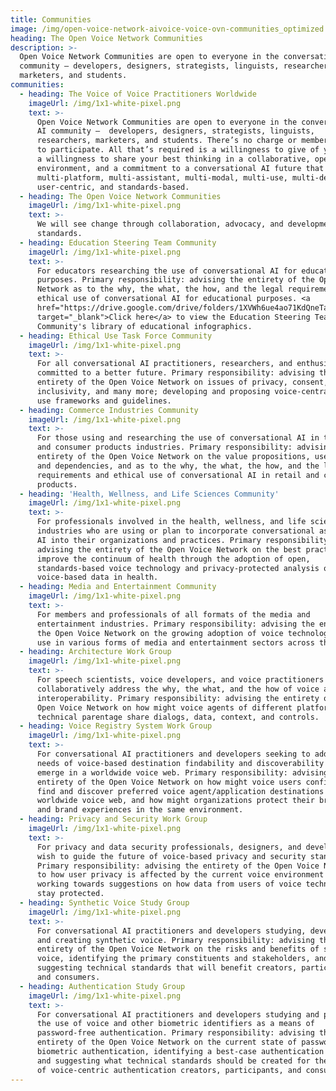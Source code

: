 ```yaml
---
title: Communities
image: /img/open-voice-network-aivoice-voice-ovn-communities_optimized.jpg
heading: The Open Voice Network Communities
description: >-
  Open Voice Network Communities are open to everyone in the conversational AI
  community – developers, designers, strategists, linguists, researchers,
  marketers, and students. 
communities:
  - heading: The Voice of Voice Practitioners Worldwide
    imageUrl: /img/1x1-white-pixel.png
    text: >-
      Open Voice Network Communities are open to everyone in the conversational
      AI community –  developers, designers, strategists, linguists,
      researchers, marketers, and students. There’s no charge or membership fee
      to participate. All that’s required is a willingness to give of your time,
      a willingness to share your best thinking in a collaborative, open
      environment, and a commitment to a conversational AI future that is
      multi-platform, multi-assistant, multi-modal, multi-use, multi-device,
      user-centric, and standards-based.
  - heading: The Open Voice Network Communities
    imageUrl: /img/1x1-white-pixel.png
    text: >-
      We will see change through collaboration, advocacy, and development of
      standards.
  - heading: Education Steering Team Community
    imageUrl: /img/1x1-white-pixel.png
    text: >-
      For educators researching the use of conversational AI for educational
      purposes. Primary responsibility: advising the entirety of the Open Voice
      Network as to the why, the what, the how, and the legal requirements and
      ethical use of conversational AI for educational purposes. <a
      href="https://drive.google.com/drive/folders/1XVWh6ue4ao71KdQneTaH4omC7MRUle06?usp=sharing"
      target="_blank">Click here</a> to view the Education Steering Team
      Community's library of educational infographics.
  - heading: Ethical Use Task Force Community
    imageUrl: /img/1x1-white-pixel.png
    text: >-
      For all conversational AI practitioners, researchers, and enthusiasts
      committed to a better future. Primary responsibility: advising the
      entirety of the Open Voice Network on issues of privacy, consent,
      inclusivity, and many more; developing and proposing voice-central ethical
      use frameworks and guidelines.
  - heading: Commerce Industries Community
    imageUrl: /img/1x1-white-pixel.png
    text: >-
      For those using and researching the use of conversational AI in the retail
      and consumer products industries. Primary responsibility: advising the
      entirety of the Open Voice Network on the value propositions, use cases,
      and dependencies, and as to the why, the what, the how, and the legal
      requirements and ethical use of conversational AI in retail and consumer
      products.
  - heading: 'Health, Wellness, and Life Sciences Community'
    imageUrl: /img/1x1-white-pixel.png
    text: >-
      For professionals involved in the health, wellness, and life sciences
      industries who are using or plan to incorporate conversational assistance
      AI into their organizations and practices. Primary responsibility:
      advising the entirety of the Open Voice Network on the best practices to
      improve the continuum of health through the adoption of open,
      standards-based voice technology and privacy-protected analysis of
      voice-based data in health.
  - heading: Media and Entertainment Community
    imageUrl: /img/1x1-white-pixel.png
    text: >-
      For members and professionals of all formats of the media and
      entertainment industries. Primary responsibility: advising the entirety of
      the Open Voice Network on the growing adoption of voice technology and its
      use in various forms of media and entertainment sectors across the globe.
  - heading: Architecture Work Group
    imageUrl: /img/1x1-white-pixel.png
    text: >-
      For speech scientists, voice developers, and voice practitioners who can
      collaboratively address the why, the what, and the how of voice assistant
      interoperability. Primary responsibility: advising the entirety of the
      Open Voice Network on how might voice agents of different platforms or
      technical parentage share dialogs, data, context, and controls.
  - heading: Voice Registry System Work Group
    imageUrl: /img/1x1-white-pixel.png
    text: >-
      For conversational AI practitioners and developers seeking to address the
      needs of voice-based destination findability and discoverability that will
      emerge in a worldwide voice web. Primary responsibility: advising the
      entirety of the Open Voice Network on how might voice users confidently
      find and discover preferred voice agent/application destinations in a
      worldwide voice web, and how might organizations protect their brand names
      and brand experiences in the same environment.
  - heading: Privacy and Security Work Group
    imageUrl: /img/1x1-white-pixel.png
    text: >-
      For privacy and data security professionals, designers, and developers who
      wish to guide the future of voice-based privacy and security standards.
      Primary responsibility: advising the entirety of the Open Voice Network as
      to how user privacy is affected by the current voice environment and
      working towards suggestions on how data from users of voice technology can
      stay protected.
  - heading: Synthetic Voice Study Group
    imageUrl: /img/1x1-white-pixel.png
    text: >-
      For conversational AI practitioners and developers studying, developing,
      and creating synthetic voice. Primary responsibility: advising the
      entirety of the Open Voice Network on the risks and benefits of synthetic
      voice, identifying the primary constituents and stakeholders, and
      suggesting technical standards that will benefit creators, participants,
      and consumers.
  - heading: Authentication Study Group
    imageUrl: /img/1x1-white-pixel.png
    text: >-
      For conversational AI practitioners and developers studying and practicing
      the use of voice and other biometric identifiers as a means of
      password-free authentication. Primary responsibility: advising the
      entirety of the Open Voice Network on the current state of password-free
      biometric authentication, identifying a best-case authentication process,
      and suggesting what technical standards should be created for the benefit
      of voice-centric authentication creators, participants, and consumers.
---
```


